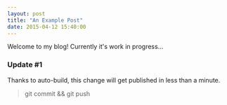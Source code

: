 ```yaml
---
layout: post
title: "An Example Post"
date: 2015-04-12 15:40:00
---
```


Welcome to my blog! Currently it's work in progress...

### Update #1

Thanks to auto-build, this change will get published in less than a minute.

> git commit && git push
